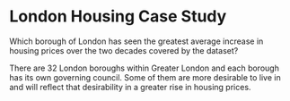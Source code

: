# London Housing Case Study
Which borough of London has seen the greatest average increase in housing prices over the two decades covered by the dataset? 

There are 32 London boroughs within Greater London and each borough has its own governing council. Some of them are more desirable to live in and will reflect that desirability in a greater rise in housing prices. 
